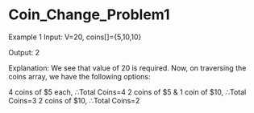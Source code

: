 # Coin_Change_Problem1

Example 1
Input: V=20, coins[]={5,10,10}

Output: 2

Explanation: We see that value of 20 is required. Now, on traversing the coins array, we have the following options:

4 coins of $5 each, ∴Total Coins=4
2 coins of $5 & 1 coin of $10, ∴Total Coins=3
2 coins of $10, ∴Total Coins=2
